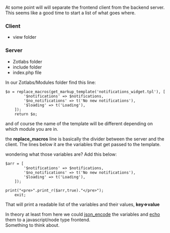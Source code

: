 At some point will will separate the frontend client from the backend server.  
This seems like a good time to start a list of what goes where.

### Client
* view folder

### Server
* Zotlabs folder
* include folder
* index.php file

In our Zotlabs/Modules folder find this line:

    $o = replace_macros(get_markup_template('notifications_widget.tpl'), [
			'$notifications' => $notifications,
			'$no_notifications' => t('No new notifications'),
			'$loading' => t('Loading'),
		]);
		return $o;

and of course the name of the template will be different depending on which module you are in.

the **replace_macros** line is basically the divider between the server and the client. The lines below it
are the variables that get passed to the template.

wondering what those variables are? Add this below:

    $arr = [
			'$notifications' => $notifications,
			'$no_notifications' => t('No new notifications'),
			'$loading' => t('Loading'),
		]);

	print("<pre>".print_r($arr,true)."</pre>");
        exit;

That will print a readable list of the variables and their values, **key=>value**

In theory at least from here we could [json_encode](https://www.php.net/manual/en/function.json-encode.php) the variables
and [echo](https://www.php.net/manual/en/function.echo) them to a javascript/node type frontend.  
Something to think about.

